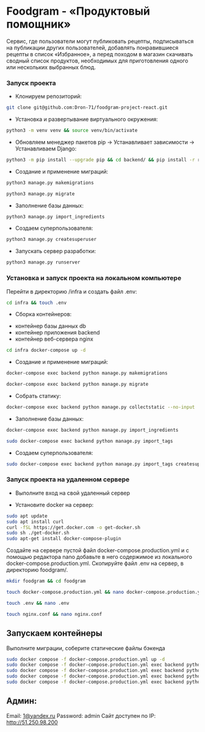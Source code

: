 # Foodgram - «Продуктовый помощник»

Cервис, где пользователи могут публиковать рецепты, подписываться на публикации других пользователей, добавлять понравившиеся рецепты в список «Избранное», а перед походом в магазин скачивать сводный список продуктов, необходимых для приготовления одного или нескольких выбранных блюд.

### Запуск проекта

- Клонируем репозиторий:

```bash
git clone git@github.com:Dron-71/foodgram-project-react.git
```

- Установка и развертывание виртуального окружения:

```bash
python3 -m venv venv && source venv/bin/activate
```

- Обновляем менеджер пакетов pip -> Устанавливает зависимости -> Устанавливаем Django:

```bash
python3 -m pip install --upgrade pip && cd backend/ && pip install -r requirements.txt
```

- Создание и применение миграций:

```bash
python3 manage.py makemigrations
```

```bash
python3 manage.py migrate
```

- Заполнение базы данных:

```bash
python3 manage.py import_ingredients
```

- Создаем суперпользователя:

```bash
python3 manage.py createsuperuser
```

- Запускать сервер разработки:

```bash
python3 manage.py runserver
```

### Установка и запуск проекта на локальном компьютере

Перейти в директорию /infra и создать файл .env:

```bash
cd infra && touch .env
```

- Сборка контейнеров:

* контейнер базы данных db
* контейнер приложения backend
* контейнер веб-сервера nginx

```bash
cd infra docker-compose up -d
```

- Создание и применение миграций:

```bash
docker-compose exec backend python manage.py makemigrations
```

```bash
docker-compose exec backend python manage.py migrate
```

- Собрать статику:

```bash
docker-compose exec backend python manage.py collectstatic --no-input
```

- Заполнение базы данных:

```bash
docker-compose exec backend python manage.py import_ingredients
```

```bash
sudo docker-compose exec backend python manage.py import_tags
```

- Создаем суперпользователя:

```bash
sudo docker-compose exec backend python manage.py import_tags createsuperuser
```

### Запуск проекта на удаленном сервере

- Выполните вход на свой удаленный сервер

* Установите docker на сервер:

```bash
sudo apt update
sudo apt install curl
curl -fSL https://get.docker.com -o get-docker.sh
sudo sh ./get-docker.sh
sudo apt-get install docker-compose-plugin
```

Создайте на сервере пустой файл docker-compose.production.yml и с помощью редактора nano добавьте в него содержимое из локального docker-compose.production.yml.
Скопируйте файл .env на сервер, в директорию foodgram/.

```bash
mkdir foodgram && cd foodgram
```

```bash
touch docker-compose.production.yml && nano docker-compose.production.yml
```

```bash
touch .env && nano .env
```

```bash
touch nginx.conf && nano nginx.conf
```

## Запускаем контейнеры

Выполните миграции, соберите статические файлы бэкенда

```bash
sudo docker compose -f docker-compose.production.yml up -d
sudo docker compose -f docker-compose.production.yml exec backend python manage.py migrate
sudo docker compose -f docker-compose.production.yml exec backend python manage.py collectstatic --no-input
sudo docker compose -f docker-compose.production.yml exec backend python manage.py import_ingredients
sudo docker compose -f docker-compose.production.yml exec backend python manage.py createsuperuser
```

## Админ:

Email: 1@yandex.ru
Password: admin
Сайт доступен по IP: http://51.250.98.200
